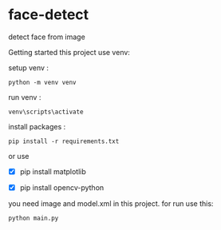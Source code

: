 # face-detect
detect face from image

Getting started
this project use venv:

setup venv :
````
python -m venv venv
````

run venv :
````
venv\scripts\activate
````

install packages :
````
pip install -r requirements.txt
````

or use 
- [X] pip install matplotlib
- [X] pip install opencv-python


you need image and model.xml in this project.
for run use this:
````
python main.py
````